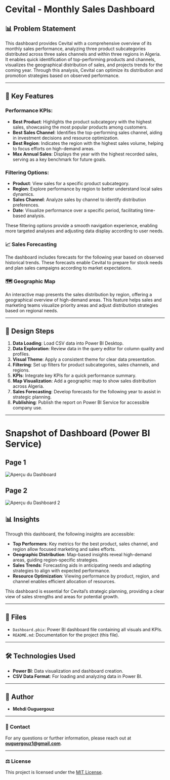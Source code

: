 # Cevital - Monthly Sales Dashboard


## 📊 Problem Statement

This dashboard provides Cevital with a comprehensive overview of its monthly sales performance, analyzing three product subcategories distributed across three sales channels and within three regions in Algeria. It enables quick identification of top-performing products and channels, visualizes the geographical distribution of sales, and projects trends for the coming year. Through this analysis, Cevital can optimize its distribution and promotion strategies based on observed performance.

---

## 🚀 Key Features

### Performance KPIs:
- **Best Product**: Highlights the product subcategory with the highest sales, showcasing the most popular products among customers.
- **Best Sales Channel**: Identifies the top-performing sales channel, aiding in investment decisions and resource optimization.
- **Best Region**: Indicates the region with the highest sales volume, helping to focus efforts on high-demand areas.
- **Max Annual Sales**: Displays the year with the highest recorded sales, serving as a key benchmark for future goals.

### Filtering Options:
- **Product**: View sales for a specific product subcategory.
- **Region**: Explore performance by region to better understand local sales dynamics.
- **Sales Channel**: Analyze sales by channel to identify distribution preferences.
- **Date**: Visualize performance over a specific period, facilitating time-based analysis.

These filtering options provide a smooth navigation experience, enabling more targeted analyses and adjusting data display according to user needs.

### 📈 Sales Forecasting
The dashboard includes forecasts for the following year based on observed historical trends. These forecasts enable Cevital to prepare for stock needs and plan sales campaigns according to market expectations.

### 🗺 Geographic Map
An interactive map presents the sales distribution by region, offering a geographical overview of high-demand areas. This feature helps sales and marketing teams visualize priority areas and adjust distribution strategies based on regional needs.

---

## 🔨 Design Steps

1. **Data Loading**: Load CSV data into Power BI Desktop.
2. **Data Exploration**: Review data in the query editor for column quality and profiles.
3. **Visual Theme**: Apply a consistent theme for clear data presentation.
4. **Filtering**: Set up filters for product subcategories, sales channels, and regions.
5. **KPIs**: Integrate key KPIs for a quick performance summary.
6. **Map Visualization**: Add a geographic map to show sales distribution across Algeria.
7. **Sales Forecasting**: Develop forecasts for the following year to assist in strategic planning.
8. **Publishing**: Publish the report on Power BI Service for accessible company use.

---
# Snapshot of Dashboard (Power BI Service)

## Page 1

![Aperçu du Dashboard](https://github.com/user-attachments/assets/bf8e59e8-4543-448a-82be-916d55c8dcf8)
## Page 2

![Aperçu du Dashboard 2](https://github.com/user-attachments/assets/38184f38-d515-4666-9967-b63512347fa0)



## 📊 Insights

Through this dashboard, the following insights are accessible:

- **Top Performers**: Key metrics for the best product, sales channel, and region allow focused marketing and sales efforts.
- **Geographic Distribution**: Map-based insights reveal high-demand areas, guiding region-specific strategies.
- **Sales Trends**: Forecasting aids in anticipating needs and adapting strategies to align with expected performance.
- **Resource Optimization**: Viewing performance by product, region, and channel enables efficient allocation of resources.

This dashboard is essential for Cevital’s strategic planning, providing a clear view of sales strengths and areas for potential growth.

---

## 📂 Files

- `Dashboard.pbix`: Power BI dashboard file containing all visuals and KPIs.
- `README.md`: Documentation for the project (this file).

---

## 🛠️ Technologies Used

- **Power BI**: Data visualization and dashboard creation.
- **CSV Data Format**: For loading and analyzing data in Power BI.

---

## 👤 Author

- **Mehdi Ouguergouz**

---

### 📧 Contact

For any questions or further information, please reach out at **ouguergouz1@gmail.com**.

---

### ⚖️ License

This project is licensed under the [MIT License](LICENSE).
